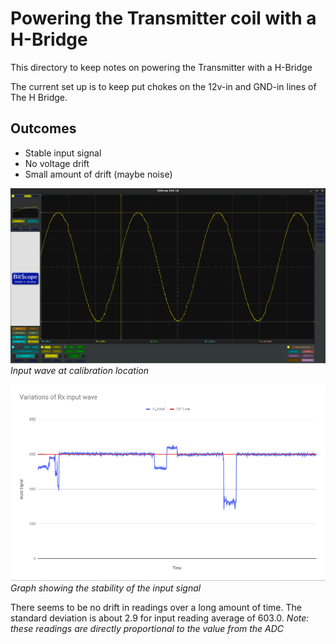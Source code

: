 # Powering the Transmitter coil with a H-Bridge

This directory to keep notes on powering the Transmitter with a H-Bridge

The current set up is to keep put chokes on the 12v-in and GND-in lines of The H Bridge.

## Outcomes

- Stable input signal
- No voltage drift
- Small amount of drift (maybe noise)

![alt text](Hp_wave.png) _Input wave at calibration location_

![alt text](Ht_time_graph.png) _Graph showing the stability of the input signal_

There seems to be no drift in readings over a long amount of time. The standard deviation is about 2.9 for input reading average of 603.0\. _Note: these readings are directly proportional to the value from the ADC_

